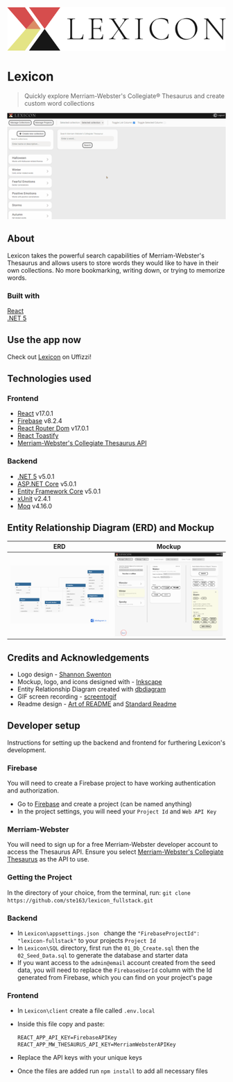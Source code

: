 ![Lexicon Logo](/docs/readme_logo-title.svg)
# Lexicon
> Quickly explore Merriam-Webster's Collegiate® Thesaurus and create custom word collections 

![Lexicon Demo GIF](/docs/readme_demo.gif)

## About
Lexicon takes the powerful search capabilities of Merriam-Webster's Thesaurus and allows users to store words they would like to have in their own collections. No more bookmarking, writing down, or trying to memorize words.

### Built with
[React](https://reactjs.org/) <br>
[.NET 5](https://dotnet.microsoft.com/) <br>

## Use the app now
Check out [Lexicon](http://rapid-dawn-5896.xt4rmvl1.uffizziapp.com/auth) on Uffizzi! <br>

## Technologies used
### Frontend
- [React](https://reactjs.org/) v17.0.1 <br>
- [Firebase](https://firebase.google.com/) v8.2.4 <br>
- [React Router Dom](https://reactrouter.com/) v17.0.1 <br>
- [React Toastify](https://fkhadra.github.io/react-toastify/introduction/) <br>
- [Merriam-Webster's Collegiate Thesaurus API](https://dictionaryapi.com/products/api-collegiate-thesaurus) <br>

### Backend
- [.NET 5](https://dotnet.microsoft.com/) v5.0.1 <br>
- [ASP.NET Core](https://dotnet.microsoft.com/apps/aspnet) v5.0.1 <br>
- [Entity Framework Core](https://entityframeworkcore.com/) v5.0.1 <br>
- [xUnit](https://xunit.net/) v2.4.1 <br>
- [Moq](https://github.com/moq/moq4) v4.16.0 <br>

## Entity Relationship Diagram (ERD) and Mockup
|ERD|Mockup|
| ----- | ----- |
| ![Entity Relationship Diagram](/docs/readme_erd.png) | ![Mockup](/docs/readme_mockup.png)
## Credits and Acknowledgements
- Logo design - [Shannon Swenton](https://www.linkedin.com/in/shannon-swenton-aa5356176/) <br>
- Mockup, logo, and icons designed with - [Inkscape](https://inkscape.org/) <br>
- Entity Relationship Diagram created with [dbdiagram](https://dbdiagram.io/) <br>
- GIF screen recording - [screentogif](https://www.screentogif.com/) <br>
- Readme design - [Art of README](https://github.com/noffle/art-of-readme#readme) and [Standard Readme](https://github.com/RichardLitt/standard-readme) <br>

## Developer setup
Instructions for setting up the backend and frontend for furthering Lexicon's development.

### Firebase
You will need to create a Firebase project to have working authentication and authorization.
- Go to [Firebase](https://firebase.google.com/) and create a project (can be named anything)
- In the project settings, you will need your ```Project Id``` and ```Web API Key```

### Merriam-Webster
You will need to sign up for a free Merriam-Webster developer account to access the Thesaurus API. Ensure you select [Merriam-Webster's Collegiate Thesaurus](https://dictionaryapi.com/products/api-collegiate-thesaurus) as the API to use.

### Getting the Project
In the directory of your choice, from the terminal, run:
```git clone https://github.com/ste163/lexicon_fullstack.git```

### Backend
- In ```Lexicon\appsettings.json ``` change the ```"FirebaseProjectId": "lexicon-fullstack"``` to your projects ```Project Id```
- In ```Lexicon\SQL``` directory, first run the ```01_Db_Create.sql``` then the ```02_Seed_Data.sql``` to generate the database and starter data
- If you want access to the ```admin@email``` account created from the seed data, you will need to replace the ```FirebaseUserId``` column with the Id generated from Firebase, which you can find on your project's page

### Frontend
- In ```Lexicon\client``` create a file called ```.env.local```
- Inside this file copy and paste: 

    ```
    REACT_APP_API_KEY=FirebaseAPIKey
    REACT_APP_MW_THESAURUS_API_KEY=MerriamWebsterAPIKey
    ```
- Replace the API keys with your unique keys
- Once the files are added run ```npm install``` to add all necessary files